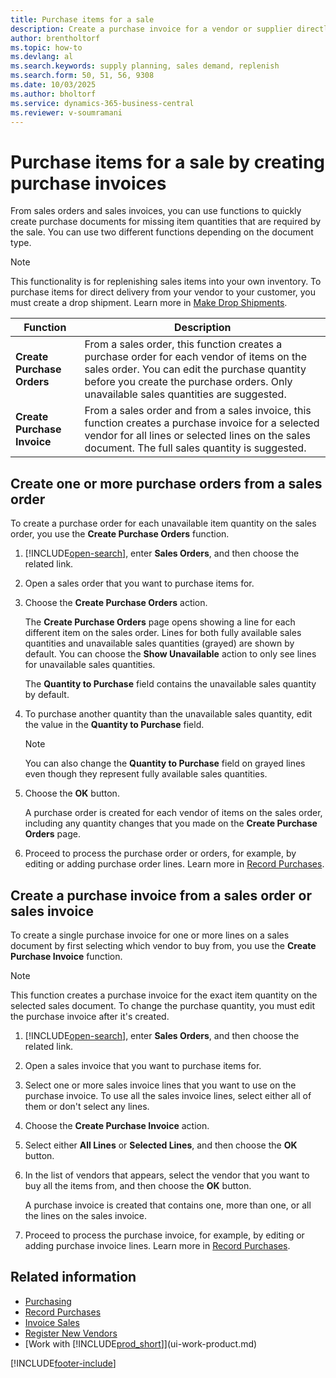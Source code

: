 ```yaml
---
title: Purchase items for a sale
description: Create a purchase invoice for a vendor or supplier directly from a sales invoice to buy products needed for a sale.
author: brentholtorf
ms.topic: how-to
ms.devlang: al
ms.search.keywords: supply planning, sales demand, replenish
ms.search.form: 50, 51, 56, 9308
ms.date: 10/03/2025
ms.author: bholtorf
ms.service: dynamics-365-business-central
ms.reviewer: v-soumramani
---
```


# Purchase items for a sale by creating purchase invoices

From sales orders and sales invoices, you can use functions to quickly create purchase documents for missing item quantities that are required by the sale. You can use two different functions depending on the document type.

> [!Note]
> This functionality is for replenishing sales items into your own inventory. To purchase items for direct delivery from your vendor to your customer, you must create a drop shipment. Learn more in [Make Drop Shipments](sales-how-drop-shipment.md).

|Function|Description|
|--------|-----------|
|**Create Purchase Orders**|From a sales order, this function creates a purchase order for each vendor of items on the sales order. You can edit the purchase quantity before you create the purchase orders. Only unavailable sales quantities are suggested.
|**Create Purchase Invoice**|From a sales order and from a sales invoice, this function creates a purchase invoice for a selected vendor for all lines or selected lines on the sales document. The full sales quantity is suggested.|

## Create one or more purchase orders from a sales order

To create a purchase order for each unavailable item quantity on the sales order, you use the **Create Purchase Orders** function.

1. [!INCLUDE[open-search](includes/open-search.md)], enter **Sales Orders**, and then choose the related link.
2. Open a sales order that you want to purchase items for.
3. Choose the **Create Purchase Orders** action.

    The **Create Purchase Orders** page opens showing a line for each different item on the sales order. Lines for both fully available sales quantities and unavailable sales quantities (grayed) are shown by default. You can choose the **Show Unavailable** action to only see lines for unavailable sales quantities.

    The **Quantity to Purchase** field contains the unavailable sales quantity by default.
4. To purchase another quantity than the unavailable sales quantity, edit the value in the **Quantity to Purchase** field.

    > [!NOTE]  
    > You can also change the **Quantity to Purchase** field on grayed lines even though they represent fully available sales quantities.
5. Choose the **OK** button.

    A purchase order is created for each vendor of items on the sales order, including any quantity changes that you made on the **Create Purchase Orders** page.
6. Proceed to process the purchase order or orders, for example, by editing or adding purchase order lines. Learn more in [Record Purchases](purchasing-how-record-purchases.md).

## Create a purchase invoice from a sales order or sales invoice

To create a single purchase invoice for one or more lines on a sales document by first selecting which vendor to buy from, you use the **Create Purchase Invoice** function.

> [!NOTE]  
>  This function creates a purchase invoice for the exact item quantity on the selected sales document. To change the purchase quantity, you must edit the purchase invoice after it's created.  

1. [!INCLUDE[open-search](includes/open-search.md)], enter **Sales Orders**, and then choose the related link.
2. Open a sales invoice that you want to purchase items for.
3. Select one or more sales invoice lines that you want to use on the purchase invoice. To use all the sales invoice lines, select either all of them or don't select any lines.
4. Choose the **Create Purchase Invoice** action.
5. Select either **All Lines** or **Selected Lines**, and then choose the **OK** button.  
6. In the list of vendors that appears, select the vendor that you want to buy all the items from, and then choose the **OK** button.

   A purchase invoice is created that contains one, more than one, or all the lines on the sales invoice.
7. Proceed to process the purchase invoice, for example, by editing or adding purchase invoice lines. Learn more in [Record Purchases](purchasing-how-record-purchases.md).

## Related information

- [Purchasing](purchasing-manage-purchasing.md)  
- [Record Purchases](purchasing-how-record-purchases.md)  
- [Invoice Sales](sales-how-invoice-sales.md)  
- [Register New Vendors](purchasing-how-register-new-vendors.md)  
- [Work with [!INCLUDE[prod_short](includes/prod_short.md)]](ui-work-product.md)

[!INCLUDE[footer-include](includes/footer-banner.md)]
